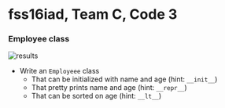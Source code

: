 # fss16iad, Team C, Code 3
### Employee class
![results](https://github.com/wddlz/fss16iad/blob/master/code/3/EmployeeClass/screenshots/res.PNG)
+ Write an `Employeee` class
     + That can be initialized with name and age (hint: `__init__`)
     + That pretty prints name and age (hint: `__repr__`)
	 + That can be sorted on age (hint: `__lt__`)
